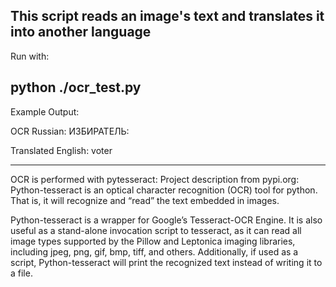 This script reads an image's text and translates it into another language
-----------------------------------------



Run with:  

python ./ocr_test.py
------------------------------------------
Example Output: 

OCR Russian:
ИЗБИРАТЕЛЬ:

Translated English:
voter

--------------------------------------------

OCR is performed with pytesseract:
Project description from pypi.org:
Python-tesseract is an optical character recognition (OCR) tool for python. That is, it will recognize and “read” the text embedded in images.

Python-tesseract is a wrapper for Google’s Tesseract-OCR Engine. It is also useful as a stand-alone invocation script to tesseract, as it can read all image types supported by the Pillow and Leptonica imaging libraries, including jpeg, png, gif, bmp, tiff, and others. Additionally, if used as a script, Python-tesseract will print the recognized text instead of writing it to a file.
